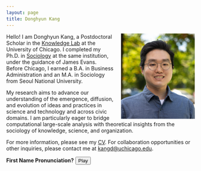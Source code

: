 ```yaml
---
layout: page
title: Donghyun Kang
---
```

<img src="/assets/img/headshot_for_webpage.png" alt="Donghyun Kang" style="float: right; margin-left: 20px; width: 39%;">

<p>Hello! I am Donghyun Kang, a Postdoctoral Scholar in the <a href="https://www.knowledgelab.org/">Knowledge Lab</a> at the University of Chicago. I completed my Ph.D. in <a href="https://sociology.uchicago.edu/">Sociology</a> at the same institution, under the guidance of James Evans. Before Chicago, I earned a B.A. in Business Administration and an M.A. in Sociology from Seoul National University.
  
<p>My research aims to advance our understanding of the emergence, diffusion, and evolution of ideas and practices in science and technology and across civic domains. I am particularly eager to bridge computational large-scale analysis with theoretical insights from the sociology of knowledge, science, and organization.</p>

<p>For more information, please see my <a href="https://www.dropbox.com/scl/fi/6vo4bprh1cv4b25ebgqxd/Donghyun_Kang_CV_Updated.pdf?rlkey=y1jy8aud3ujat2bfiia49y1g1&st=6y29r4tj&raw=1">CV</a>. For collaboration opportunities or other inquiries, please contact me at <a href="mailto:kangd@uchicago.edu">kangd@uchicago.edu</a>.</p>

**First Name Pronunciation?** <audio id="myAudio" src="/assets/audio/Donghyun_Say.mp3"></audio> <button onclick="document.getElementById('myAudio').play()">Play</button>

